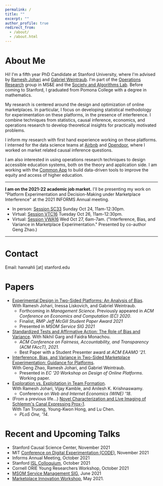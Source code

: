 ```yaml
---
permalink: /
title: ""
excerpt: ""
author_profile: true
redirect_from: 
  - /about/
  - /about.html
---
```


# About Me

Hi! I'm a fifth year PhD Candidate at Stanford University, where I'm advised by [Ramesh Johari](http://web.stanford.edu/~rjohari/) and [Gabriel Weintraub](https://gweintra.people.stanford.edu/). I'm part of the [Operations Research](https://or.stanford.edu/) group in MS&E and the [Society and Algorithms Lab](https://soal.stanford.edu/). Before coming to Stanford, I graduated from Pomona College with a degree in mathematics. 

My research is centered around the design and optimization of online marketplaces. In particular, I focus on developing statistical methodology for experimentation on these platforms, in the presence of interference. I combine techniques from statistics, causal inference, economics, and operations research to develop theoretical insights for practically motivated problems. 

I inform my research with first hand experience working on these platforms. I interned for the data science teams at [Airbnb](https://www.airbnb.com/) and [Opendoor](https://www.opendoor.com/), where I worked on market related causal inference questions. 

I am also interested in using operations research techniques to design accessible education systems, both on the theory and application side. I am working with the [Common App](https://www.commonapp.org/) to build data-driven tools to improve the equity and access of higher education. 

---
**I am on the 2021-22 academic job market.** I'll be presenting my work on "Platform Experimentation and Decision-Making under Marketplace Interference" at the 2021 INFORMS Annual meeting. 
* In person: [Session SC33](https://www.abstractsonline.com/pp8/?__hstc=194041586.a90acb278345db53501e939c7cfdb9bf.1633661159000.1634542393767.1634574794886.15&__hssc=194041586.1.1634582035357&__hsfp=2402819146&hsCtaTracking=d8d10e67-4812-4af8-bdf8-a9a829003a4b%7C7ecf94a9-b599-46e2-afbe-66901c1144db#!/10390/session/1952) Sunday Oct 24, 11am-12:30pm.
* Virtual: [Session VTC16](https://www.abstractsonline.com/pp8/?__hstc=194041586.a90acb278345db53501e939c7cfdb9bf.1633661159000.1634542393767.1634574794886.15&__hssc=194041586.1.1634582035357&__hsfp=2402819146&hsCtaTracking=d8d10e67-4812-4af8-bdf8-a9a829003a4b%7C7ecf94a9-b599-46e2-afbe-66901c1144db#!/10390/session/143) Tuesday Oct 26, 11am-12:30pm.
* Virtual: [Session VWA16](https://www.abstractsonline.com/pp8/?__hstc=194041586.a90acb278345db53501e939c7cfdb9bf.1633661159000.1634542393767.1634574794886.15&__hssc=194041586.1.1634582035357&__hsfp=2402819146&hsCtaTracking=d8d10e67-4812-4af8-bdf8-a9a829003a4b%7C7ecf94a9-b599-46e2-afbe-66901c1144db#!/10390/session/145) Wed Oct 27, 6am-7am. ("Interference, Bias, and Variance in Marketplace Experimentation." Presented by co-author Geng Zhao.)

---

# Contact
Email: hannahli \[at\] stanford.edu

# Papers
* [Experimental Design in Two-Sided Platforms: An Analysis of Bias](https://arxiv.org/abs/2002.05670).  
With Ramesh Johari, Inessa Liskovich, and Gabriel Weintraub. 
    * Forthcoming in *Management Science*. Previously appeared in *ACM Conference on Economics and Computation (EC) 2020*.
    * Finalist, *RMP Jeff McGill Student Paper Award 2021*
    * Presented in *MSOM Service SIG 2021*
* [Standardized Tests and Affirmative Action: The Role of Bias and Variance](https://arxiv.org/abs/2010.04396).
With Nikhil Garg and Faidra Monachou. 
    * *ACM Conference on Fairness, Accountability, and Transparency (ACM FAccT), 2021.*
    * Best Paper with a Student Presenter award at *ACM EAAMO '21*. 
* [Interference, Bias, and Variance in Two-Sided Marketplace Experimentation: Guidance for Platforms](https://arxiv.org/abs/2104.12222).   
With Geng Zhao, Ramesh Johari, and Gabriel Weintraub.
  * Presented in *EC '20 Workshop on Design of Online Platforms*. Working paper.
* [Exploration vs. Exploitation in Team Formation](https://arxiv.org/abs/1809.06937).  
With Ramesh Johari, Vijay Kamble, and Anilesh K. Krishnaswamy.
    * Conference on *Web and Internet Economics (WINE) '18*. 
* (From a previous life...) [Novel Characterization and Live Imaging of Schlemm's Canal Expressing Prox-1](https://pubmed.ncbi.nlm.nih.gov/24827370/).  
With Tan Truong, Young-Kwon Hong, and Lu Chen.
    * *PLoS One, '14*. 



# Recent and Upcoming Talks
* Stanford Causal Science Center, November 2021
* MIT [Conference on Digital Experimentation (CODE)](https://ide.mit.edu/events/2021-conference-on-digital-experimentation-mit-codemit/), November 2021
* Informs Annual Meeting, October 2021
* Stanford [ISL Colloquium](https://isl.stanford.edu/talks/), October 2021
* Cornell ORIE Young Researchers Workshop, October 2021
* [MSOM Service Management SIG](https://msom2021.indiana.edu/), June 2021
* [Marketplace Innovation Workshop](http://marketplaceinnovation.net/), May 2021. 


